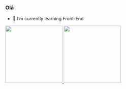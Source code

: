 ### Olá

- 🌱 I’m currently learning Front-End

 <div>
  <a href="https://github.com/DennisNgrox">
  <img height="180em" src="https://github-readme-stats.vercel.app/api?username=dennisngrox&show_icons=true&theme=dracula&include_all_commits=true&count_private=true"/>
  <img height="180em" src="https://github-readme-stats.vercel.app/api/top-langs/?username=dennisngrox&layout=compact&langs_count=7&theme=dracula"/>
</div>
